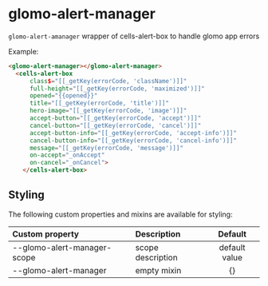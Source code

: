 # glomo-alert-manager

`glomo-alert-amanager` wrapper of cells-alert-box to handle glomo app errors

Example:
```html
<glomo-alert-manager></glomo-alert-manager>
  <cells-alert-box
      class$="[[_getKey(errorCode, 'className')]]"
      full-height="[[_getKey(errorCode, 'maximized')]]"
      opened="{{opened}}"
      title="[[_getKey(errorCode, 'title')]]"
      hero-image="[[_getKey(errorCode, 'image')]]"
      accept-button="[[_getKey(errorCode, 'accept')]]"
      cancel-button="[[_getKey(errorCode, 'cancel')]]"
      accept-button-info="[[_getKey(errorCode, 'accept-info')]]"
      cancel-button-info="[[_getKey(errorCode, 'cancel-info')]]"
      message="[[_getKey(errorCode, 'message')]]"
      on-accept="_onAccept"
      on-cancel="_onCancel">
    </cells-alert-box>

```

## Styling

The following custom properties and mixins are available for styling:

| Custom property | Description     | Default        |
|:----------------|:----------------|:--------------:|
| --glomo-alert-manager-scope      | scope description | default value  |
| --glomo-alert-manager  | empty mixin     | {}             |
